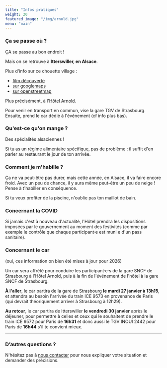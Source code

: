 ```yaml
---
title: "Infos pratiques"
weight: 20
featured_image: "/img/arnold.jpg"
menu: "main"
---
```



### Ça se passe où ?

ÇA se passe au bon endroit !

Mais on se retrouve à **Itterswiller, en Alsace**. 

Plus d'info sur ce chouette village :
- [film découverte](http://www.itterswiller.com/)
- [sur googlemaps](https://www.google.fr/maps?hl=fr&q=itterswiller)
- [sur openstreetmap](https://www.openstreetmap.org/relation/906265)

Plus précisément, à l'[Hôtel Arnold](https://www.hotel-arnold.com/).

Pour venir en transport en commun, vise la gare TGV de Strasbourg. Ensuite,
prend le car dédié à l'événement (cf info plus bas).

### Qu'est-ce qu'on mange ?

Des spécialités alsaciennes !

Si tu as un régime alimentaire spécifique, pas de problème : il suffit d'en
parler au restaurant le jour de ton arrivée.

### Comment je m'habille ?

Ça ne va peut-être pas durer, mais cette année, en Alsace, il va faire encore froid. Avec un peu de chance,
il y aura même peut-être un peu de neige ! Pense à t'habiller en conséquence.

Si tu veux profiter de la piscine, n'oublie pas ton maillot de bain.

### Concernant la COVID

Si jamais c'est à nouveau d'actualité, l'Hôtel prendra les dispositions
imposées par le gouvernement au moment des festivités (comme par exemple le
contrôle que chaque participant·e est muni·e d'un pass sanitaire).

### Concernant le car

(oui, ces information on bien été mises à jour pour 2026)

Un car sera affrété pour conduire les participant·e·s de la gare SNCF de
Strasbourg à l'Hôtel Arnold, puis à la fin de l'événement de l'hôtel à la gare
SNCF de Strasbourg. 

**À l'aller**, le car partira de la gare de Strasbourg **le mardi 27
janvier à 13h15**, et attendra au besoin l'arrivée du train ICE 9573 en
provenance de Paris (qui devrait théoriquement arriver à Strasbourg à 12h29).

**Au retour**, le car partira de Itterswiller **le vendredi 30 janvier** après le
déjeuner, pour permettre à celles et ceux qui le souhaitent de prendre le train ICE 9572 pour Paris de **16h31** 
et donc aussi le TGV INOUI 2442 pour Paris de **16h44** s'il te convient mieux.

---

### D’autres questions ?

N'hésitez pas à [nous contacter](staff-at-agileopenfrance-point-com) pour nous
expliquer votre situation et demander des précisions.
